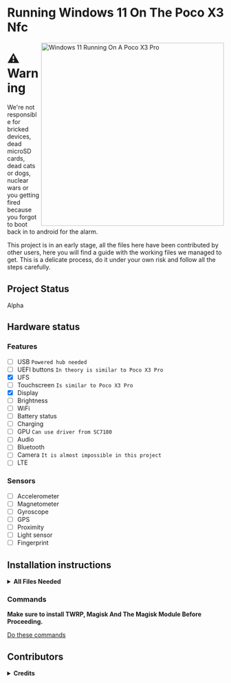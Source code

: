 # Running Windows 11 On The Poco X3 Nfc

<img align="right" src="https://github.com/wormstest/src_vayu_windows/blob/main/Vayu-Windows11 (3).png" width="425" alt="Windows 11 Running On A Poco X3 Pro">

# ⚠️ **Warning**

We're not responsible for bricked devices, dead microSD cards, dead cats or dogs, nuclear wars or you getting fired because you forgot to boot back in to android for the alarm.

This project is in an early stage, all the files here have been contributed by other users, here you will find a guide with the working files we managed to get. This is a delicate process, do it under your own risk and follow all the steps carefully.

## Project Status

Alpha 

## Hardware status
### Features
- [ ] USB ```Powered hub needed```
- [ ] UEFI buttons ```In theory is similar to Poco X3 Pro```
- [x] UFS
- [ ] Touchscreen ```Is similar to Poco X3 Pro```
- [x] Display
- [ ] Brightness
- [ ] WiFi
- [ ] Battery status
- [ ] Charging 
- [ ] GPU ```Can use driver from SC7180```
- [ ] Audio 
- [ ] Bluetooth
- [ ] Camera ```It is almost impossible in this project```
- [ ] LTE

### Sensors
- [ ] Accelerometer
- [ ] Magnetometer
- [ ] Gyroscope 
- [ ] GPS
- [ ] Proximity
- [ ] Light sensor
- [ ] Fingerprint

## Installation instructions

<details> 

<summary><strong>All Files Needed</strong></summary>
 
- You will need the [Windows on ARM image](https://uupdump.net/) (Windows 11 is Recommended)

- [UEFI image for Poco X3 Nfc](https://github.com/SebastianZSXS/Poco-X3-NFC-WindowsARM/tree/main/UEFI)

- [TWRP](https://forum.xda-developers.com/t/recovery-3-4-0-15-surya-twrp-xiaomi-poco-x3.4167199/) for Poco X3 Nfc.

- [Magisk](https://github.com/topjohnwu/Magisk)

- On PC you will need the [Mass Storage Mode Script](https://www.mediafire.com/file/bvibrl34nawl2wg/msc.sh/file) ```This file belongs to gus33000```

- On PC you will need [platform-tools](https://developer.android.com/studio/releases/platform-tools).

- On PC you will also need a [program](https://github.com/WOA-Project/DriverUpdater/releases/) to install the [drivers](I hope soon)

- We will need [parted](https://drive.google.com/file/d/1e8kDC2fylkvJuHimlViHOuHyk8xljr6p/view) for partitioning.
  
 </details> 

### Commands

**Make sure to install TWRP, Magisk And The Magisk Module Before Proceeding.**

[Do these commands](https://github.com/SebastianZSXS/Poco-X3-NFC-WindowsARM/tree/main/Commands)

## Contributors

<details> 

<summary><b><strong>Credits</strong></b></summary>

- [SebastianZSXS](https://github.com/SebastianZSXS) ```Made this repo```

- [Icesito68](https://github.com/Icesito68) ```Made windows partitioning commands ```

- [Ungeskriptet](https://github.com/ungeskriptet) ```Made uefi image of the Poco X3 NFC (Surya)```

- [Degdag](https://github.com/degdag) ```Has given me a lot of information```

- [Halal-Beef](https://github.com/halal-beef) ```Has given me a lot of information```
  
- [Renegade Project](https://github.com/edk2-porting) ```Making the core of this project```

- [Renegade Project Discord members](https://discord.gg/XXBWfag) ```Provided Help```
 
</details>  
